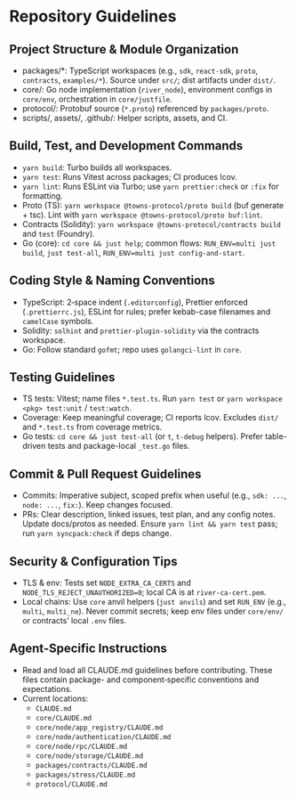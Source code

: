 # Repository Guidelines

## Project Structure & Module Organization
- packages/*: TypeScript workspaces (e.g., `sdk`, `react-sdk`, `proto`, `contracts`, `examples/*`). Source under `src/`; dist artifacts under `dist/`.
- core/: Go node implementation (`river_node`), environment configs in `core/env`, orchestration in `core/justfile`.
- protocol/: Protobuf source (`*.proto`) referenced by `packages/proto`.
- scripts/, assets/, .github/: Helper scripts, assets, and CI.

## Build, Test, and Development Commands
- `yarn build`: Turbo builds all workspaces.
- `yarn test`: Runs Vitest across packages; CI produces lcov.
- `yarn lint`: Runs ESLint via Turbo; use `yarn prettier:check` or `:fix` for formatting.
- Proto (TS): `yarn workspace @towns-protocol/proto build` (buf generate + tsc). Lint with `yarn workspace @towns-protocol/proto buf:lint`.
- Contracts (Solidity): `yarn workspace @towns-protocol/contracts build` and `test` (Foundry).
- Go (core): `cd core && just help`; common flows: `RUN_ENV=multi just build`, `just test-all`, `RUN_ENV=multi just config-and-start`.

## Coding Style & Naming Conventions
- TypeScript: 2‑space indent (`.editorconfig`), Prettier enforced (`.prettierrc.js`), ESLint for rules; prefer kebab-case filenames and `camelCase` symbols.
- Solidity: `solhint` and `prettier-plugin-solidity` via the contracts workspace.
- Go: Follow standard `gofmt`; repo uses `golangci-lint` in `core`.

## Testing Guidelines
- TS tests: Vitest; name files `*.test.ts`. Run `yarn test` or `yarn workspace <pkg> test:unit` / `test:watch`.
- Coverage: Keep meaningful coverage; CI reports lcov. Excludes `dist/` and `*.test.ts` from coverage metrics.
- Go tests: `cd core && just test-all` (or `t`, `t-debug` helpers). Prefer table-driven tests and package-local `_test.go` files.

## Commit & Pull Request Guidelines
- Commits: Imperative subject, scoped prefix when useful (e.g., `sdk: ...`, `node: ...`, `fix:`). Keep changes focused.
- PRs: Clear description, linked issues, test plan, and any config notes. Update docs/protos as needed. Ensure `yarn lint && yarn test` pass; run `yarn syncpack:check` if deps change.

## Security & Configuration Tips
- TLS & env: Tests set `NODE_EXTRA_CA_CERTS` and `NODE_TLS_REJECT_UNAUTHORIZED=0`; local CA is at `river-ca-cert.pem`.
- Local chains: Use `core` anvil helpers (`just anvils`) and set `RUN_ENV` (e.g., `multi`, `multi_ne`). Never commit secrets; keep env files under `core/env/` or contracts’ local `.env` files.

## Agent-Specific Instructions
- Read and load all CLAUDE.md guidelines before contributing. These files contain package- and component‑specific conventions and expectations.
- Current locations:
  - `CLAUDE.md`
  - `core/CLAUDE.md`
  - `core/node/app_registry/CLAUDE.md`
  - `core/node/authentication/CLAUDE.md`
  - `core/node/rpc/CLAUDE.md`
  - `core/node/storage/CLAUDE.md`
  - `packages/contracts/CLAUDE.md`
  - `packages/stress/CLAUDE.md`
  - `protocol/CLAUDE.md`
